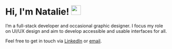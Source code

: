 # Hi, I'm  Natalie! <img src="https://raw.githubusercontent.com/MartinHeinz/MartinHeinz/master/wave.gif" width="30px">

I’m a full-stack developer and occasional graphic designer. I focus my role on UI/UX design and aim to develop accessible and usable interfaces for all.

Feel free to get in touch via <a href="https://www.linkedin.com/in/natalie-ayuba/" target="_blank">LinkedIn</a> or <a href="mailto:natalieayuba@hotmail.com" target="_blank">email</a>.
